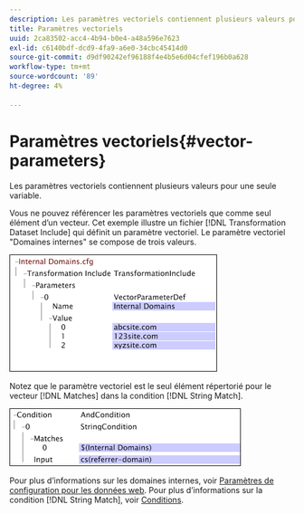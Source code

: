 ```yaml
---
description: Les paramètres vectoriels contiennent plusieurs valeurs pour une seule variable.
title: Paramètres vectoriels
uuid: 2ca83502-acc4-4b94-b0e4-a48a596e7623
exl-id: c6140bdf-dcd9-4fa9-a6e0-34cbc45414d0
source-git-commit: d9df90242ef96188f4e4b5e6d04cfef196b0a628
workflow-type: tm+mt
source-wordcount: '89'
ht-degree: 4%

---
```


# Paramètres vectoriels{#vector-parameters}

Les paramètres vectoriels contiennent plusieurs valeurs pour une seule variable.

Vous ne pouvez référencer les paramètres vectoriels que comme seul élément d’un vecteur. Cet exemple illustre un fichier [!DNL Transformation Dataset Include] qui définit un paramètre vectoriel. Le paramètre vectoriel &quot;Domaines internes&quot; se compose de trois valeurs.

![](assets/cfg_WebParameters_InternalDomains.png)

Notez que le paramètre vectoriel est le seul élément répertorié pour le vecteur [!DNL Matches] dans la condition [!DNL String Match].

![](assets/cfg_Parameters_InternalDomains_Ref.png)

Pour plus d’informations sur les domaines internes, voir [Paramètres de configuration pour les données web](../../../../home/c-dataset-const-proc/c-config-web-data/c-config-web-data.md#concept-9a306b65483a484bb3f6f3c1d7e77519). Pour plus d’informations sur la condition [!DNL String Match], voir [Conditions](../../../../home/c-dataset-const-proc/c-conditions/c-abt-cond.md).
